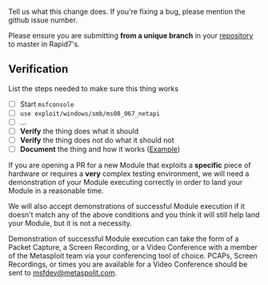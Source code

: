 
Tell us what this change does. If you're fixing a bug, please mention
the github issue number.

Please ensure you are submitting **from a unique branch** in your [repository](https://github.com/rapid7/metasploit-framework/pull/11086#issuecomment-445506416) to master in Rapid7's.

## Verification

List the steps needed to make sure this thing works

- [ ] Start `msfconsole`
- [ ] `use exploit/windows/smb/ms08_067_netapi`
- [ ] ...
- [ ] **Verify** the thing does what it should
- [ ] **Verify** the thing does not do what it should not
- [ ] **Document** the thing and how it works ([Example](https://github.com/rapid7/metasploit-framework/blob/master/documentation/modules/post/multi/gather/aws_keys.md))

If you are opening a PR for a new Module that exploits a **specific** piece of hardware or requires a **very** complex testing environment, we will need a demonstration of your Module executing correctly in order to land your Module in a reasonable time. 

We will also accept demonstrations of successful Module execution if it doesn't match any of the above conditions and you think it will still help land your Module, but it is not a necessity. 

Demonstration of successful Module execution can take the form of a Packet Capture, a Screen Recording, or a Video Conference with a member of the Metasploit team via your conferencing tool of choice. PCAPs, Screen Recordings, or times you are available for a Video Conference should be sent to [msfdev@metaspolit.com](mailto:msfdev@metaspolit.com).
